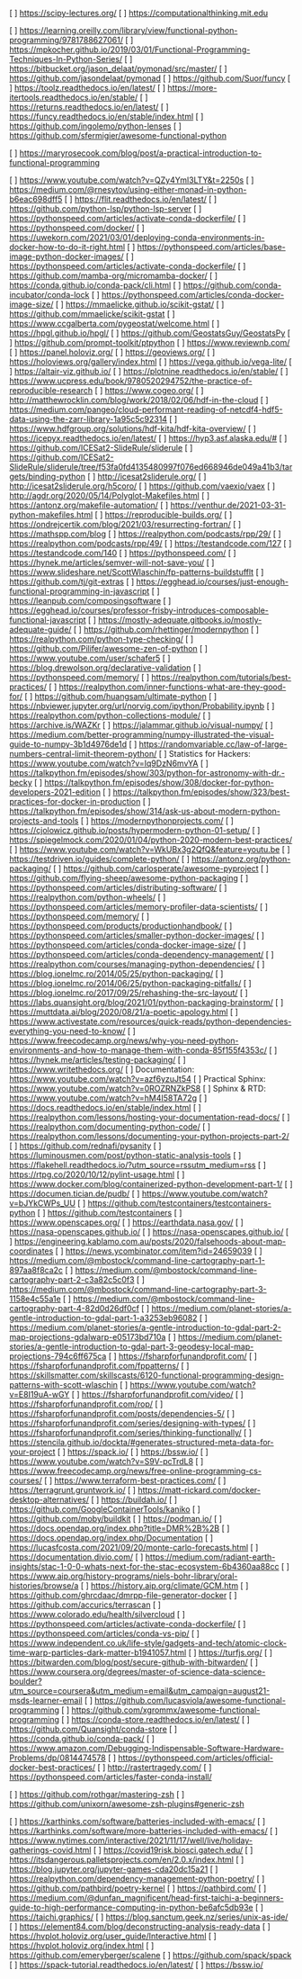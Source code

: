 [ ] https://scipy-lectures.org/
[ ] https://computationalthinking.mit.edu

[ ] https://learning.oreilly.com/library/view/functional-python-programming/9781788627061/
[ ] https://mpkocher.github.io/2019/03/01/Functional-Programming-Techniques-In-Python-Series/
[ ] https://bitbucket.org/jason_delaat/pymonad/src/master/
[ ] https://github.com/jasondelaat/pymonad
[ ] https://github.com/Suor/funcy
[ ] https://toolz.readthedocs.io/en/latest/
[ ] https://more-itertools.readthedocs.io/en/stable/
[ ] https://returns.readthedocs.io/en/latest/
[ ] https://funcy.readthedocs.io/en/stable/index.html
[ ] https://github.com/ingolemo/python-lenses
[ ] https://github.com/sfermigier/awesome-functional-python

[ ] https://maryrosecook.com/blog/post/a-practical-introduction-to-functional-programming

[ ] https://www.youtube.com/watch?v=QZy4Yml3LTY&t=2250s
[ ] https://medium.com/@rnesytov/using-either-monad-in-python-b6eac698dff5
[ ] https://flit.readthedocs.io/en/latest/
[ ] https://github.com/python-lsp/python-lsp-server
[ ] https://pythonspeed.com/articles/activate-conda-dockerfile/
[ ] https://pythonspeed.com/docker/
[ ] https://uwekorn.com/2021/03/01/deploying-conda-environments-in-docker-how-to-do-it-right.html
[ ] https://pythonspeed.com/articles/base-image-python-docker-images/
[ ] https://pythonspeed.com/articles/activate-conda-dockerfile/
[ ] https://github.com/mamba-org/micromamba-docker/
[ ] https://conda.github.io/conda-pack/cli.html
[ ] https://github.com/conda-incubator/conda-lock
[ ] https://pythonspeed.com/articles/conda-docker-image-size/
[ ] https://mmaelicke.github.io/scikit-gstat/
[ ] https://github.com/mmaelicke/scikit-gstat
[ ] https://www.ccgalberta.com/pygeostat/welcome.html
[ ] https://hpgl.github.io/hpgl/
[ ] https://github.com/GeostatsGuy/GeostatsPy
[ ] https://github.com/prompt-toolkit/ptpython
[ ] https://www.reviewnb.com/
[ ] https://panel.holoviz.org/
[ ] https://geoviews.org/
[ ] https://holoviews.org/gallery/index.html
[ ] https://vega.github.io/vega-lite/
[ ] https://altair-viz.github.io/
[ ] https://plotnine.readthedocs.io/en/stable/
[ ] https://www.ucpress.edu/book/9780520294752/the-practice-of-reproducible-research
[ ] https://www.cogeo.org/
[ ] http://matthewrocklin.com/blog/work/2018/02/06/hdf-in-the-cloud
[ ] https://medium.com/pangeo/cloud-performant-reading-of-netcdf4-hdf5-data-using-the-zarr-library-1a95c5c92314
[ ] https://www.hdfgroup.org/solutions/hdf-kita/hdf-kita-overview/
[ ] https://icepyx.readthedocs.io/en/latest/
[ ] https://hyp3.asf.alaska.edu/#
[ ] https://github.com/ICESat2-SlideRule/sliderule
[ ] https://github.com/ICESat2-SlideRule/sliderule/tree/f53fa0fd4135480997f076ed668946de049a41b3/targets/binding-python
[ ] http://icesat2sliderule.org/
[ ] http://icesat2sliderule.org/h5coro/
[ ] https://github.com/vaexio/vaex
[ ] http://agdr.org/2020/05/14/Polyglot-Makefiles.html
[ ] https://antonz.org/makefile-automation/
[ ] https://venthur.de/2021-03-31-python-makefiles.html
[ ] https://reproducible-builds.org/
[ ] https://ondrejcertik.com/blog/2021/03/resurrecting-fortran/
[ ] https://mathspp.com/blog
[ ] https://realpython.com/podcasts/rpp/29/
[ ] https://realpython.com/podcasts/rpp/49/
[ ] https://testandcode.com/127
[ ] https://testandcode.com/140
[ ] https://pythonspeed.com/
[ ] https://hynek.me/articles/semver-will-not-save-you/
[ ] https://www.slideshare.net/ScottWlaschin/fp-patterns-buildstufflt
[ ] https://github.com/tj/git-extras
[ ] https://egghead.io/courses/just-enough-functional-programming-in-javascript
[ ] https://leanpub.com/composingsoftware
[ ] https://egghead.io/courses/professor-frisby-introduces-composable-functional-javascript
[ ] https://mostly-adequate.gitbooks.io/mostly-adequate-guide/
[ ] https://github.com/rhettinger/modernpython
[ ] https://realpython.com/python-type-checking/
[ ] https://github.com/Pilifer/awesome-zen-of-python
[ ] https://www.youtube.com/user/schafer5
[ ] https://blog.drewolson.org/declarative-validation
[ ] https://pythonspeed.com/memory/
[ ] https://realpython.com/tutorials/best-practices/
[ ] https://realpython.com/inner-functions-what-are-they-good-for/
[ ] https://github.com/huangsam/ultimate-python
[ ] https://nbviewer.jupyter.org/url/norvig.com/ipython/Probability.ipynb
[ ] https://realpython.com/python-collections-module/
[ ] https://archive.is/WAZKr
[ ] https://jalammar.github.io/visual-numpy/
[ ] https://medium.com/better-programming/numpy-illustrated-the-visual-guide-to-numpy-3b1d4976de1d
[ ] https://randomvariable.cc/law-of-large-numbers-central-limit-theorem-python/
[ ] Statistics for Hackers: https://www.youtube.com/watch?v=Iq9DzN6mvYA
[ ] https://talkpython.fm/episodes/show/303/python-for-astronomy-with-dr.-becky
[ ] https://talkpython.fm/episodes/show/308/docker-for-python-developers-2021-edition
[ ] https://talkpython.fm/episodes/show/323/best-practices-for-docker-in-production
[ ] https://talkpython.fm/episodes/show/314/ask-us-about-modern-python-projects-and-tools
[ ] https://modernpythonprojects.com/
[ ] https://cjolowicz.github.io/posts/hypermodern-python-01-setup/
[ ] https://spiegelmock.com/2020/01/04/python-2020-modern-best-practices/
[ ] https://www.youtube.com/watch?v=WkUBx3g2QfQ&feature=youtu.be
[ ] https://testdriven.io/guides/complete-python/
[ ] https://antonz.org/python-packaging/
[ ] https://github.com/carlosperate/awesome-pyproject
[ ] https://github.com/flying-sheep/awesome-python-packaging
[ ] https://pythonspeed.com/articles/distributing-software/
[ ] https://realpython.com/python-wheels/
[ ] https://pythonspeed.com/articles/memory-profiler-data-scientists/
[ ] https://pythonspeed.com/memory/
[ ] https://pythonspeed.com/products/productionhandbook/
[ ] https://pythonspeed.com/articles/smaller-python-docker-images/
[ ] https://pythonspeed.com/articles/conda-docker-image-size/
[ ] https://pythonspeed.com/articles/conda-dependency-management/
[ ] https://realpython.com/courses/managing-python-dependencies/
[ ] https://blog.ionelmc.ro/2014/05/25/python-packaging/
[ ] https://blog.ionelmc.ro/2014/06/25/python-packaging-pitfalls/
[ ] https://blog.ionelmc.ro/2017/09/25/rehashing-the-src-layout/
[ ] https://labs.quansight.org/blog/2021/01/python-packaging-brainstorm/
[ ] https://muttdata.ai/blog/2020/08/21/a-poetic-apology.html
[ ] https://www.activestate.com/resources/quick-reads/python-dependencies-everything-you-need-to-know/
[ ] https://www.freecodecamp.org/news/why-you-need-python-environments-and-how-to-manage-them-with-conda-85f155f4353c/
[ ] https://hynek.me/articles/testing-packaging/
[ ] https://www.writethedocs.org/
[ ] Documentation: https://www.youtube.com/watch?v=azf6yzuJt54
[ ] Practical Sphinx: https://www.youtube.com/watch?v=0ROZRNZkPS8
[ ] Sphinx & RTD: https://www.youtube.com/watch?v=hM4I58TA72g
[ ] https://docs.readthedocs.io/en/stable/index.html
[ ] https://realpython.com/lessons/hosting-your-documentation-read-docs/
[ ] https://realpython.com/documenting-python-code/
[ ] https://realpython.com/lessons/documenting-your-python-projects-part-2/
[ ] https://github.com/rednafi/pysanity
[ ] https://luminousmen.com/post/python-static-analysis-tools
[ ] https://flakehell.readthedocs.io/?utm_source=rssutm_medium=rss
[ ] https://rtpg.co/2020/10/12/pylint-usage.html
[ ] https://www.docker.com/blog/containerized-python-development-part-1/
[ ] https://documen.tician.de/pudb/
[ ] https://www.youtube.com/watch?v=bJYkCWPs_UU
[ ] https://github.com/testcontainers/testcontainers-python
[ ] https://github.com/testcontainers
[ ] https://www.openscapes.org/
[ ] https://earthdata.nasa.gov/
[ ] https://nasa-openscapes.github.io/
[ ] https://nasa-openscapes.github.io/
[ ] https://engineering.kablamo.com.au/posts/2020/falsehoods-about-map-coordinates
[ ] https://news.ycombinator.com/item?id=24659039
[ ] https://medium.com/@mbostock/command-line-cartography-part-1-897aa8f8ca2c
[ ] https://medium.com/@mbostock/command-line-cartography-part-2-c3a82c5c0f3
[ ] https://medium.com/@mbostock/command-line-cartography-part-3-1158e4c55a1e
[ ] https://medium.com/@mbostock/command-line-cartography-part-4-82d0d26df0cf
[ ] https://medium.com/planet-stories/a-gentle-introduction-to-gdal-part-1-a3253eb96082
[ ] https://medium.com/planet-stories/a-gentle-introduction-to-gdal-part-2-map-projections-gdalwarp-e05173bd710a
[ ] https://medium.com/planet-stories/a-gentle-introduction-to-gdal-part-3-geodesy-local-map-projections-794c6ff675ca
[ ] https://fsharpforfunandprofit.com/
[ ] https://fsharpforfunandprofit.com/fppatterns/
[ ] https://skillsmatter.com/skillscasts/6120-functional-programming-design-patterns-with-scott-wlaschin
[ ] https://www.youtube.com/watch?v=E8I19uA-wGY
[ ] https://fsharpforfunandprofit.com/video/
[ ] https://fsharpforfunandprofit.com/rop/
[ ] https://fsharpforfunandprofit.com/posts/dependencies-5/
[ ] https://fsharpforfunandprofit.com/series/designing-with-types/
[ ] https://fsharpforfunandprofit.com/series/thinking-functionally/
[ ] https://stencila.github.io/dockta/#generates-structured-meta-data-for-your-project
[ ] https://spack.io/
[ ] https://bssw.io/
[ ] https://www.youtube.com/watch?v=S9V-pcTrdL8
[ ] https://www.freecodecamp.org/news/free-online-programming-cs-courses/
[ ] https://www.terraform-best-practices.com/
[ ] https://terragrunt.gruntwork.io/
[ ] https://matt-rickard.com/docker-desktop-alternatives/
[ ] https://buildah.io/
[ ] https://github.com/GoogleContainerTools/kaniko
[ ] https://github.com/moby/buildkit
[ ] https://podman.io/
[ ] https://docs.opendap.org/index.php?title=DMR%2B%2B
[ ] https://docs.opendap.org/index.php/Documentation
[ ] https://lucasfcosta.com/2021/09/20/monte-carlo-forecasts.html
[ ] https://documentation.divio.com/
[ ] https://medium.com/radiant-earth-insights/stac-1-0-0-whats-next-for-the-stac-ecosystem-6b4360aa88cc
[ ] https://www.aip.org/history-programs/niels-bohr-library/oral-histories/browse/a
[ ] https://history.aip.org/climate/GCM.htm
[ ] https://github.com/ghrcdaac/dmrpp-file-generator-docker
[ ] https://github.com/accurics/terrascan
[ ] https://www.colorado.edu/health/silvercloud
[ ] https://pythonspeed.com/articles/activate-conda-dockerfile/
[ ] https://pythonspeed.com/articles/conda-vs-pip/
[ ] https://www.independent.co.uk/life-style/gadgets-and-tech/atomic-clock-time-warp-particles-dark-matter-b1941057.html
[ ] https://turfjs.org/
[ ] https://bitwarden.com/blog/post/secure-github-with-bitwarden/
[ ] https://www.coursera.org/degrees/master-of-science-data-science-boulder?utm_source=coursera&utm_medium=email&utm_campaign=august21-msds-learner-email
[ ] https://github.com/lucasviola/awesome-functional-programming
[ ] https://github.com/xgrommx/awesome-functional-programming
[ ] https://conda-store.readthedocs.io/en/latest/
[ ] https://github.com/Quansight/conda-store
[ ] https://conda.github.io/conda-pack/
[ ] https://www.amazon.com/Debugging-Indispensable-Software-Hardware-Problems/dp/0814474578
[ ] https://pythonspeed.com/articles/official-docker-best-practices/
[ ] http://rastertragedy.com/
[ ] https://pythonspeed.com/articles/faster-conda-install/

[ ] https://github.com/rothgar/mastering-zsh
[ ] https://github.com/unixorn/awesome-zsh-plugins#generic-zsh

[ ] https://karthinks.com/software/batteries-included-with-emacs/
[ ] https://karthinks.com/software/more-batteries-included-with-emacs/
[ ] https://www.nytimes.com/interactive/2021/11/17/well/live/holiday-gatherings-covid.html
[ ] https://covid19risk.biosci.gatech.edu/
[ ] https://itsdangerous.palletsprojects.com/en/2.0.x/index.html
[ ] https://blog.jupyter.org/jupyter-games-cda20dc15a21
[ ] https://realpython.com/dependency-management-python-poetry/
[ ] https://github.com/pathbird/poetry-kernel
[ ] https://pathbird.com/
[ ] https://medium.com/@dunfan_magnificent/head-first-taichi-a-beginners-guide-to-high-performance-computing-in-python-be6afc5db93e
[ ] https://taichi.graphics/
[ ] https://blog.sanctum.geek.nz/series/unix-as-ide/
[ ] https://element84.com/blog/deconstructing-analysis-ready-data
[ ] https://hvplot.holoviz.org/user_guide/Interactive.html
[ ] https://hvplot.holoviz.org/index.html
[ ] https://github.com/emeryberger/scalene
[ ] https://github.com/spack/spack
[ ] https://spack-tutorial.readthedocs.io/en/latest/
[ ] https://bssw.io/
